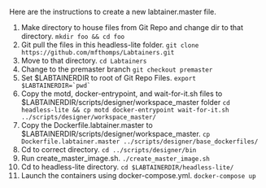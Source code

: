 Here are the instructions to create a new labtainer.master file.
1. Make directory to house files from Git Repo and change dir to that directory. `mkdir foo && cd foo`
2. Git pull the files in this headless-lite folder. `git clone  https://github.com/mfthomps/Labtainers.git`
3. Move to that directory.  `cd Labtainers`
4. Change to the premaster branch `git checkout premaster`
5. Set $LABTAINERDIR to root of Git Repo Files. ``export $LABTAINERDIR=`pwd` ``
6. Copy the motd, docker-entrypoint, and wait-for-it.sh files to $LABTAINERDIR/scripts/designer/workspace_master folder 
`cd headless-lite && cp motd docker-entrypoint wait-for-it.sh ../scripts/designer/workspace_master/` 
7. Copy the Dockerfile.labtainer.master to $LABTAINERDIR/scripts/designer/workspace_master. 
`cp Dockerfile.labtainer.master ../scripts/designer/base_dockerfiles/`
8. Cd to correct directory. `cd ../scripts/designer/bin`
9. Run create_master_image.sh. `./create_master_image.sh`
10. Cd to headless-lite directory. `cd $LABTAINERDIR/headless-lite/`
11. Launch the containers using docker-compose.yml. `docker-compose up`

